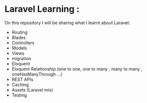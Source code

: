 # Laravel Learning : 

On this repository I will be sharing what I learnt about Laravel:  

- Routing  
- Blades  
- Controllers  
- Models  
- Views 
- migration  
- Eloquent 
- Eloquent Relationship (one to one, one to many , many to many , oneHasManyThrough ...)  
- REST APIs  
- Caching  
- Assets (Laravel mix)  
- Testing  

